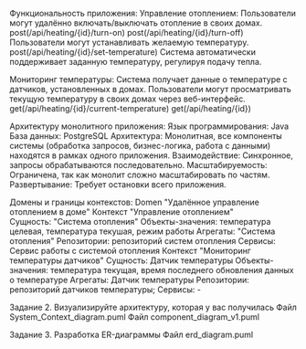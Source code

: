 Функциональность приложения:
Управление отоплением:
  Пользователи могут удалённо включать/выключать отопление в своих домах.
     post(/api/heating/{id}/turn-on)
     post(/api/heating/{id}/turn-off)
  Пользователи могут устанавливать желаемую температуру.
     post(/api/heating/{id}/set-temperature)
  Система автоматически поддерживает заданную температуру, регулируя подачу тепла.

Мониторинг температуры:
  Система получает данные о температуре с датчиков, установленных в домах.
  Пользователи могут просматривать текущую температуру в своих домах через веб-интерфейс.
     get(/api/heating/{id}/current-temperature)
     get(/api/heating/{id})

Архитектуру монолитного приложения:
 Язык программирования: Java
 База данных: PostgreSQL
 Архитектура: Монолитная, все компоненты системы (обработка запросов, бизнес-логика, работа с данными) находятся в рамках одного приложения.
 Взаимодействие: Синхронное, запросы обрабатываются последовательно.
 Масштабируемость: Ограничена, так как монолит сложно масштабировать по частям.
 Развертывание: Требует остановки всего приложения.

Домены и границы контекстов: 
  Domen "Удалённое управление отоплением в доме"
      Контекст "Управление отоплением"  
        Сущность: "Система отопления"
        Объекты-значения: температура целевая, температура текушая,  режим работы
        Агрегаты: "Система отопления"
        Репозитории: репозиторий систем отопления
        Сервисы: Cервис работы с системой отопления
      Контекст "Мониторинг температуры датчиков"
        Сущность: Датчик температуры
        Объекты-значения: температура текущая, время последнего обновления данных о температуре 
        Агрегаты: Датчик температуры 
        Репозитории: репозиторий датчиков температуры;
        Сервисы: -



Задание 2. Визуализируйте архитектуру, которая у вас получилась
  Файл System_Context_diagram.puml
  Файл component_diagram_v1.puml
 
Задание 3. Разработка ER-диаграммы
  Файл erd_diagram.puml